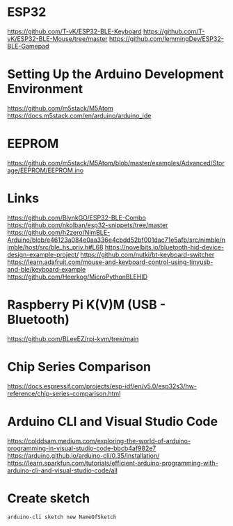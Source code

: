 # ESP32
https://github.com/T-vK/ESP32-BLE-Keyboard
https://github.com/T-vK/ESP32-BLE-Mouse/tree/master
https://github.com/lemmingDev/ESP32-BLE-Gamepad

# Setting Up the Arduino Development Environment
https://github.com/m5stack/M5Atom
https://docs.m5stack.com/en/arduino/arduino_ide

# EEPROM
https://github.com/m5stack/M5Atom/blob/master/examples/Advanced/Storage/EEPROM/EEPROM.ino

# Links
https://github.com/BlynkGO/ESP32-BLE-Combo
https://github.com/nkolban/esp32-snippets/tree/master
https://github.com/h2zero/NimBLE-Arduino/blob/e46123a084e0aa336e4cbdd52bf001dac71e5afb/src/nimble/nimble/host/src/ble_hs_priv.h#L68
https://novelbits.io/bluetooth-hid-device-design-example-project/
https://github.com/nutki/bt-keyboard-switcher
https://learn.adafruit.com/mouse-and-keyboard-control-using-tinyusb-and-ble/keyboard-example
https://github.com/Heerkog/MicroPythonBLEHID

# Raspberry Pi K(V)M (USB - Bluetooth)
https://github.com/BLeeEZ/rpi-kvm/tree/main

# Chip Series Comparison
https://docs.espressif.com/projects/esp-idf/en/v5.0/esp32s3/hw-reference/chip-series-comparison.html

# Arduino CLI and Visual Studio Code
https://colddsam.medium.com/exploring-the-world-of-arduino-programming-in-visual-studio-code-bbcb4af982e7
https://arduino.github.io/arduino-cli/0.35/installation/
https://learn.sparkfun.com/tutorials/efficient-arduino-programming-with-arduino-cli-and-visual-studio-code/all

# Create sketch
```pwsh
arduino-cli sketch new NameOfSketch
```

